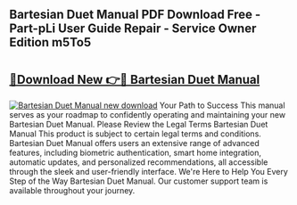## Bartesian Duet Manual PDF Download Free - Part-pLi User Guide Repair - Service Owner Edition m5To5

# <h2><a href="http://bc35459.oget.top/?id=Bartesian+Duet+Manual">🔗Download New 👉🔴 Bartesian Duet Manual</a></h2>

[![Bartesian Duet Manual new download](https://i.imgur.com/5g1atiW.png)](http://bc35459.oget.top/?id=Bartesian+Duet+Manual)
Your Path to Success This manual serves as your roadmap to confidently operating and maintaining your new Bartesian Duet Manual. Please Review the Legal Terms Bartesian Duet Manual This product is subject to certain legal terms and conditions. Bartesian Duet Manual offers users an extensive range of advanced features, including biometric authentication, smart home integration, automatic updates, and personalized recommendations, all accessible through the sleek and user-friendly interface. We're Here to Help You Every Step of the Way Bartesian Duet Manual. Our customer support team is available throughout your journey.
